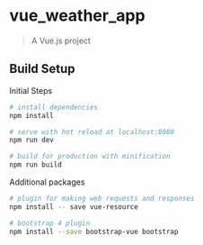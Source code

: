 # vue_weather_app

> A Vue.js project

## Build Setup

Initial Steps

``` bash
# install dependencies
npm install

# serve with hot reload at localhost:8080
npm run dev

# build for production with minification
npm run build
```

Additional packages

``` bash
# plugin for making web requests and responses
npm install -- save vue-resource

# bootstrap 4 plugin
npm install --save bootstrap-vue bootstrap
```
